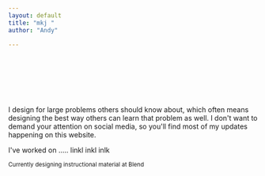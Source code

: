 ```yaml
---
layout: default
title: "mkj "
author: "Andy"

---
```


<br>
<br>
<br>
<br>
<br>
<br>
I design for large problems others should know about, which often means designing the best way others can learn that problem as well. I don't want to demand your attention on social media, so you'll find most of my updates happening on this website.

I've worked on ..... linkl inkl inlk

<sub>Currently designing instructional material at Blend</sub>
